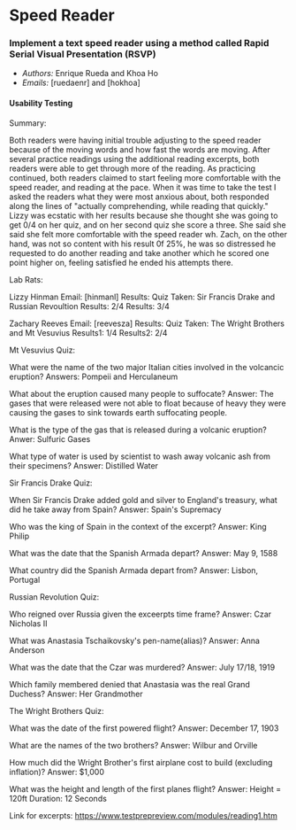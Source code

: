 # Speed Reader

### Implement a text speed reader using a method called Rapid Serial Visual Presentation (RSVP)

* *Authors:* Enrique Rueda and Khoa Ho
* *Emails:* [ruedaenr] and [hokhoa]



#### Usability Testing
Summary:

Both readers were having initial trouble adjusting to the speed reader
because of the moving words and how fast the words are moving. After
several practice readings using the additional reading excerpts, both readers
were able to get through more of the reading. As practicing continued,
both readers claimed to start feeling more comfortable with the speed
reader, and reading at the pace. When it was time to take the test I asked
the readers what they were most anxious about, both responded along the
lines of "actually comprehending, while reading that quickly." Lizzy was
ecstatic with her results because she thought she was going to get 0/4 on
her quiz, and on her second quiz she score a three. She said she said she
felt more comfortable with the speed reader wh. Zach, on the other hand,
was not so content with his result 0f 25%, he was so distressed he
requested to do another reading and take another which he scored one point higher on, feeling satisfied he ended his
attempts there.

Lab Rats:

Lizzy Hinman
Email: [hinmanl]
Results:
        Quiz Taken: Sir Francis Drake and Russian Revoultion 
        Results: 2/4
        Results: 3/4

Zachary Reeves
Email: [reevesza]
Results:
        Quiz Taken: The Wright Brothers and Mt Vesuvius
        Results1: 1/4
        Results2: 2/4


Mt Vesuvius Quiz:

What were the name of the two major Italian cities involved in the
volcancic eruption?
Answers: Pompeii and Herculaneum


What about the eruption caused many people to suffocate?
Answer: The gases that were released were not able to float because of
heavy they were causing the gases to sink towards earth suffocating
people.


What is the type of the gas that is released during a volcanic eruption?
Anwer: Sulfuric Gases


What type of water is used by scientist to wash away volcanic ash from
their specimens?
Answer: Distilled Water



Sir Francis Drake Quiz:

When Sir Francis Drake added gold and silver to England's treasury, what
did he take away from Spain?
Answer: Spain's Supremacy


Who was the king of Spain in the context of the excerpt?
Answer: King Philip

What was the date that the Spanish Armada depart?
Answer: May 9, 1588

What country did the Spanish Armada depart from?
Answer: Lisbon, Portugal




Russian Revolution Quiz:

Who reigned over Russia given the exceerpts time frame?
Answer: Czar Nicholas II

What was Anastasia Tschaikovsky's pen-name(alias)?
Answer: Anna Anderson

What was the date that the Czar was murdered?
Answer: July 17/18, 1919

Which family membered denied that Anastasia was the real Grand Duchess?
Answer: Her Grandmother



The Wright Brothers Quiz:

What was the date of the first powered flight?
Answer: December 17, 1903

What are the names of the two brothers?
Answer: Wilbur and Orville

How much did the Wright Brother's first airplane cost to build (excluding inflation)?
Answer: $1,000

What was the height and length of the first planes flight?
Answer: Height = 120ft Duration: 12 Seconds

Link for excerpts: https://www.testprepreview.com/modules/reading1.htm
